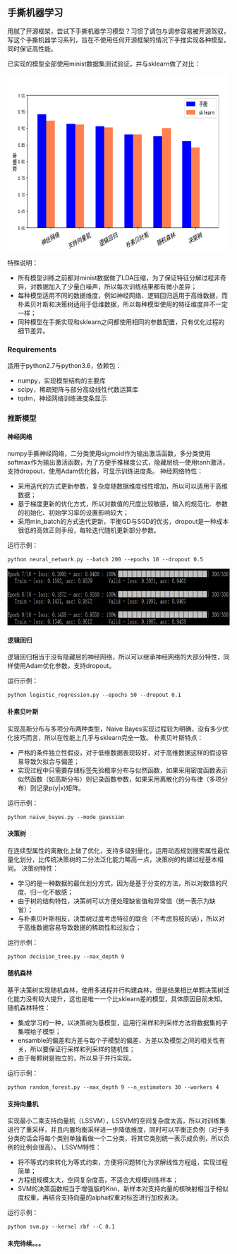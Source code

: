 ## 手撕机器学习

用腻了开源框架，尝试下手撕机器学习模型？习惯了调包与调参容易被开源驾驭，写这个手撕机器学习系列，旨在不使用任何开源框架的情况下手推实现各种模型，同时保证高性能。

已实现的模型全部使用minist数据集测试验证，并与sklearn做了对比：
<p align = 'center'>
<img src = 'images/accuracy.png' height = '400px'>
</p>

特殊说明：

* 所有模型训练之前都对minist数据做了LDA压缩，为了保证特征分解过程非奇异，对数据加入了少量白噪声，所以每次训练结果都有微小差异；
* 每种模型适用不同的数据维度，例如神经网络、逻辑回归适用于高维数据，而朴素贝叶斯和决策树适用于低维数据，所以每种模型使用的特征维度并不一定一样；
* 同种模型在手撕实现和sklearn之间都使用相同的参数配置，只有优化过程的细节差异。

### Requirements
适用于python2.7与python3.6，依赖包：
- numpy，实现模型结构的主要库
- scipy，稀疏矩阵与部分高级线性代数运算库
- tqdm，神经网络训练进度条显示

### 推断模型

#### 神经网络
numpy手撕神经网络，二分类使用sigmoid作为输出激活函数，多分类使用softmax作为输出激活函数，为了方便手推梯度公式，隐藏层统一使用tanh激活，支持dropout，使用Adam优化器，可显示训练进度条。
神经网络特性：
* 采用迭代的方式更新参数，复杂度随数据维度线性增加，所以可以适用于高维数据；
* 基于梯度更新的优化方式，所以对数值的尺度比较敏感，输入的规范化、参数的初始化、初始学习率的设置影响较大；
* 采用min_batch的方式迭代更新，平衡GD与SGD的优劣，dropout是一种成本很低的高效正则手段，每轮迭代随机更新部分参数。

运行示例：

	python neural_network.py --batch 200 --epochs 10 --dropout 0.5
	
<p align = 'center'>
<img src = 'images/training.png' height = '128px'>
</p>

#### 逻辑回归
逻辑回归相当于没有隐藏层的神经网络，所以可以继承神经网络的大部分特性，同样使用Adam优化参数，支持dropout。

运行示例：

	python logistic_regression.py --epochs 50 --dropout 0.1

#### 朴素贝叶斯
实现高斯分布与多项分布两种类型，Naive Bayes实现过程较为明确，没有多少优化技巧而言，所以在性能上几乎与sklearn完全一致。
朴素贝叶斯特点：
* 严格的条件独立性假设，对于低维数据表现较好，对于高维数据这样的假设容易导致欠拟合与偏差；
* 实现过程中只需要存储标签先验概率分布与似然函数，如果采用密度函数表示似然函数（如高斯分布）则记录函数参数，如果采用离散化的分布律（多项分布）则记录p(y|x)矩阵。

运行示例：

	python naive_bayes.py --mode gaussian
	
#### 决策树
在连续型属性的离散化上做了优化，支持多级别量化，运用动态规划搜索属性最优量化划分，比传统决策树的二分法泛化能力略高一点，决策树的构建过程基本相同。
决策树特性：
* 学习的是一种数据的最优划分方式，因为是基于分支的方法，所以对数值的尺度、归一化不敏感；
* 由于树的结构特性，决策树可以方便处理缺省值和异常值（统一表示为缺省）；
* 与朴素贝叶斯相反，决策树过度考虑特征的联合（不考虑剪枝的话），所以对于高维数据容易导致数据的稀疏性和过拟合；

运行示例：

	python decision_tree.py --max_depth 9
	
#### 随机森林
基于决策树实现随机森林，使用多进程并行构建森林，但是结果相比单颗决策树泛化能力没有较大提升，这也是唯一一个比sklearn差的模型，具体原因目前未知。
随机森林特性：
* 集成学习的一种，以决策树为基模型，运用行采样和列采样方法将数据集的子集喂给子模型；
* ensamble的偏差和方差与每个子模型的偏差、方差以及模型之间的相关性有关，所以要保证行采样和列采样的随机性；
* 由于每颗树是独立的，所以易于并行实现。

运行示例：

	python random_forest.py --max_depth 9 --n_estimators 30 --workers 4
	
#### 支持向量机
实现最小二乘支持向量机（LSSVM），LSSVM的空间复杂度太高，所以对训练集进行了重采样，并且内置均衡采样进一步降低维度，同时可以平衡正负例（对于多分类的话会将每个类别单独看做一个二分类，将其它类别统一表示成负例，所以负例的比例会很高）。
LSSVM特性：
* 将不等式约束转化为等式约束，方便将问题转化为求解线性方程组，实现过程简单；
* 方程组规模太大，空间复杂度高，不适合大规模训练样本；
* SVM的决策函数相当于增强版的Knn，新样本对支持向量的核映射相当于相似度权重，再结合支持向量的alpha权重对标签进行加权表决。

运行示例：

	python svm.py --kernel rbf --C 0.1
	
#### 未完待续。。。